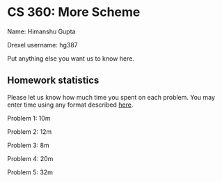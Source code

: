 # CS 360: More Scheme

Name: Himanshu Gupta

Drexel username: hg387

Put anything else you want us to know here.

## Homework statistics

Please let us know how much time you spent on each problem. You may enter time using any format described [here](https://github.com/wroberts/pytimeparse).

Problem 1: 10m

Problem 2: 12m

Problem 3: 8m

Problem 4: 20m

Problem 5: 32m
